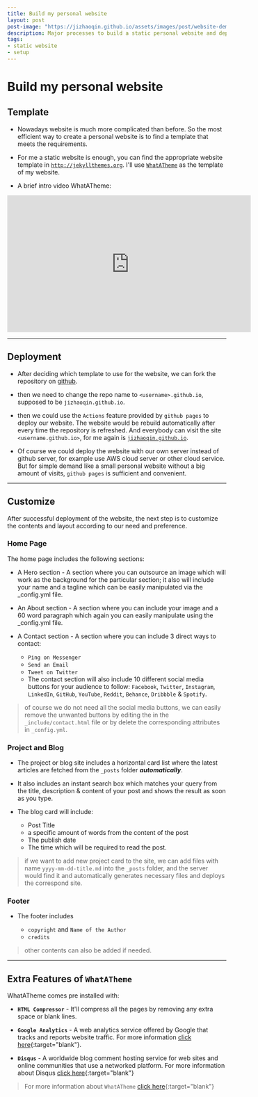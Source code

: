 ```yaml
---
title: Build my personal website
layout: post
post-image: "https://jizhaoqin.github.io/assets/images/post/website-demo.png"
description: Major processes to build a static personal website and deploy it with github pages.
tags:
- static website
- setup
---
```


# Build my personal website

## Template

- Nowadays website is much more complicated than before. So the most efficient way to create a personal website is to find a template that meets the requirements.

- For me a static website is enough, you can find the appropriate website template in [`http://jekyllthemes.org`](http://jekyllthemes.org/). I'll use [`WhatATheme`](http://jekyllthemes.org/themes/what-a-theme/) as the template of my website.

- A brief intro video WhatATheme:

<iframe width="560" height="315" src="https://www.youtube.com/embed/VfPa2c9kwhQ" frameborder="0" allow="accelerometer; autoplay; encrypted-media; gyroscope; picture-in-picture" allowfullscreen></iframe>

---

## Deployment

- After deciding which template to use for the website, we can fork the repository on [github](https://github.com/thedevslot/WhatATheme).

- then we need to change the repo name to `<username>.github.io`, supposed to be `jizhaoqin.github.io`.

- then we could use the `Actions` feature provided by `github pages` to deploy our website. The website would be rebuild automatically after every time the repository is refreshed. And everybody can visit the site `<username.github.io>`, for me again is [`jizhaoqin.github.io`](https://jizhaoqin.github.io).

- Of course we could deploy the website with our own server instead of github server, for example use AWS cloud server or other cloud service. But for simple demand like a small personal website without a big amount of visits, `github pages` is sufficient and convenient.

---

## Customize

After successful deployment of the website, the next step is to customize the contents and layout according to our need and preference.

### Home Page

The home page includes the following sections:

- A Hero section - A section where you can outsource an image which will work as the background for the particular section; it also will include your name and a tagline which can be easily manipulated via the _config.yml file.

- An About section - A section where you can include your image and a 60 word paragraph which again you can easily manipulate using the _config.yml file.

- A Contact section - A section where you can include 3 direct ways to contact:

  - `Ping on Messenger`
  - `Send an Email`
  - `Tweet on Twitter`
  - The contact section will also include 10 different social media buttons for your audience to follow: `Facebook`, `Twitter`, `Instagram`, `LinkedIn`, `GitHub`, `YouTube`, `Reddit`, `Behance`, `Dribbble` & `Spotify`.

> of course we do not need all the social media buttons, we can easily remove the unwanted buttons by editing the in the `_include/contact.html` file or by delete the corresponding attributes in `_config.yml`.

### Project and Blog

- The project or blog site includes a horizontal card list where the latest articles are fetched from the `_posts` folder ***automatically***.

- It also includes an instant search box which matches your query from the title, description & content of your post and shows the result as soon as you type.

- The blog card will include:

  - Post Title
  - a specific amount of words from the content of the post
  - The publish date
  - The time which will be required to read the post.

> if we want to add new project card to the site, we can add files with name `yyyy-mm-dd-title.md` into the `_posts` folder, and the server would find it and automatically generates necessary files and deploys the correspond site.

### Footer

- The footer includes

  - `copyright` and `Name of the Author`
  - `credits`

> other contents can also be added if needed.

---

## Extra Features of `WhatATheme`

WhatATheme comes pre installed with:

- **`HTML Compressor`** - It'll compress all the pages by removing any extra space or blank lines.

- **`Google Analytics`** - A web analytics service offered by Google that tracks and reports website traffic. For more information [click here](https://analytics.google.com){:target="blank"}.

- **`Disqus`** - A worldwide blog comment hosting service for web sites and online communities that use a networked platform. For more information about Disqus [click here](https://help.disqus.com/en/articles/1717053-what-is-disqus){:target="blank"}

> For more information about `WhatATheme` [click here](https://github.com/thedevslot/WhatATheme/blob/gh-pages/README.md){:target="blank"}

